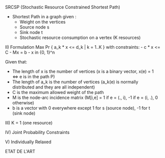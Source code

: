 
SRCSP (Stochastic Resource Constrained Shortest Path)

- Shortest Path in a graph given : 
  - Weight on the vertices
  - Source node s
  - Sink node t
  - Stochastic resource consumption on a vertex (K resources)

II) Formulation
  Max Pr { a_k * x <= d_k | k = 1..K } with constraints:
    - c * x <= C
    - Mx = b
    - x in {0, 1}^n

  Given that:
  - The length of x is the number of vertices (x is a binary vector, x(e) = 1 <=> e is in the path P)
  - The length of a_k is the number of vertices (a_k(e) is normally distributed and they are all independent)
  - C is the maximum allowed weight of the path
  - M is the node-arc incidence matrix (M[i,e] = 1 if e = (., i), -1 if e = (i, .), 0 otherwise)
  - b is a vector with 0 everywhere except 1 for s (source node), -1 for t (sink node)


III) K = 1 (one resource)

IV) Joint Probability Constraints

V) Individually Relaxed




ETAT DE L'ART	

